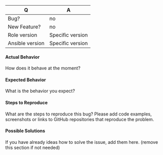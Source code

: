 | Q | A
| --- | ---
| Bug? | no
| New Feature? | no
| Role version | Specific version
| Ansible version | Specific version

#### Actual Behavior

How does it behave at the moment? 

#### Expected Behavior

What is the behavior you expect?

#### Steps to Reproduce

What are the steps to reproduce this bug? Please add code examples,
screenshots or links to GitHub repositories that reproduce the problem.

#### Possible Solutions

If you have already ideas how to solve the issue, add them here.
(remove this section if not needed)
